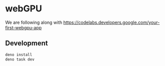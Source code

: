 # webGPU

We are following along with
https://codelabs.developers.google.com/your-first-webgpu-app

## Development

```bash
deno install
deno task dev
```
